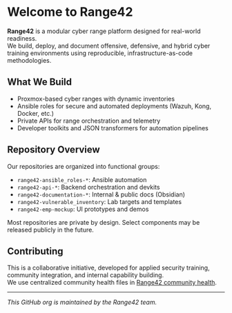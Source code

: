 # Welcome to Range42

**Range42** is a modular cyber range platform designed for real-world readiness.  
We build, deploy, and document offensive, defensive, and hybrid cyber training environments using reproducible, infrastructure-as-code methodologies.

## What We Build

- Proxmox-based cyber ranges with dynamic inventories
- Ansible roles for secure and automated deployments (Wazuh, Kong, Docker, etc.)
- Private APIs for range orchestration and telemetry
- Developer toolkits and JSON transformers for automation pipelines

## Repository Overview

Our repositories are organized into functional groups:
- `range42-ansible_roles-*`: Ansible automation
- `range42-api-*`: Backend orchestration and devkits
- `range42-documentation-*`: Internal & public docs (Obsidian)
- `range42-vulnerable_inventory`: Lab targets and templates
- `range42-emp-mockup`: UI prototypes and demos

Most repositories are private by design. Select components may be released publicly in the future.

## Contributing

This is a collaborative initiative, developed for applied security training, community integration, and internal capability building.  
We use centralized community health files in [Range42 community health](https://github.com/range42/.github/community).

---

_This GitHub org is maintained by the Range42 team._
